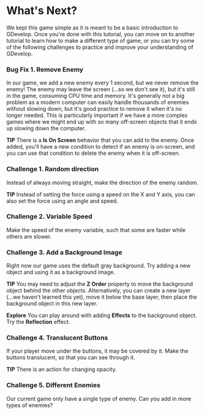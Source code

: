 # What's Next?

We kept this game simple as it is meant to be a basic introduction to GDevelop.
Once you're done with this tutorial, you can move on to another tutorial to learn how to make a different type of game, or you can try some of the following challenges to practice and improve your understanding of GDevelop.

### Bug Fix 1. Remove Enemy

In our game, we add a new enemy every 1 second, but we never remove the enemy!
The enemy may leave the screen (...so we don't see it), but it's still in the game, consuming CPU time and memory.
It's generally not a big problem as a modern computer can easily handle thousands of enemies without slowing down, but it's good practice to remove it when it's no longer needed.
This is particularly important if we have a more complex games where we might end up with so many off-screen objects that it ends up slowing down the computer.

**TIP** There is a **Is On Screen** behavior that you can add to the enemy.
Once added, you'll have a new condition to detect if an enemy is on-screen, and you can use that condition to delete the enemy when it is off-screen.

### Challenge 1. Random direction

Instead of always moving straight, make the direction of the enemy random.

**TIP** Instead of setting the force using a speed on the X and Y axis, you can also set the force using an angle and speed.

### Challenge 2. Variable Speed

Make the speed of the enemy variable, such that some are faster while others are slower.

### Challenge 3. Add a Background Image

Right now our game uses the default gray background.
Try adding a new object and using it as a background image.

**TIP** You may need to adjust the **Z Order** property to move the background object behind the other objects.
Alternatively, you can create a new layer (...we haven't learned this yet), move it below the base layer, then place the background object in this new layer.

**Explore** You can play around with adding **Effects** to the background object.
Try the **Reflection** effect.

### Challenge 4. Translucent Buttons

If your player move under the buttons, it may be covered by it.
Make the buttons translucent, so that you can see through it.

**TIP** There is an action for changing opacity.

### Challenge 5. Different Enemies

Our current game only have a single type of enemy.
Can you add in more types of enemies?